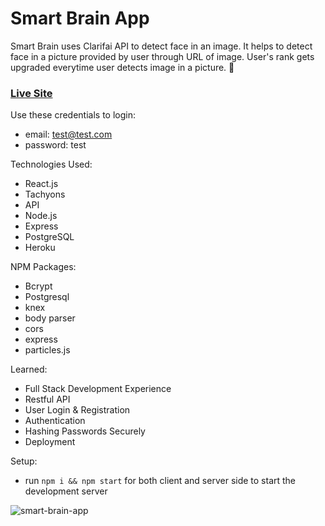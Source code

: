 # Smart Brain App 

Smart Brain uses Clarifai API to detect face in an image. It helps to detect face in a picture provided by user through URL of image. User's rank gets upgraded everytime user detects image in a picture. 🧠

### [Live Site](https://asmartbrainapp.herokuapp.com/)

Use these credentials to login:
+ email: test@test.com
+ password: test

Technologies Used: 
+ React.js 
+ Tachyons 
+ API 
+ Node.js 
+ Express 
+ PostgreSQL
+ Heroku

NPM Packages: 
+ Bcrypt
+ Postgresql
+ knex
+ body parser
+ cors
+ express
+ particles.js

Learned: 
+ Full Stack Development Experience 
+ Restful API 
+ User Login & Registration
+ Authentication 
+ Hashing Passwords Securely
+ Deployment  

Setup:
- run ```npm i && npm start``` for both client and server side to start the development server

![smart-brain-app](https://user-images.githubusercontent.com/68490255/137129584-eca35b06-ad9b-464d-ace3-d8887b25b552.jpg)

